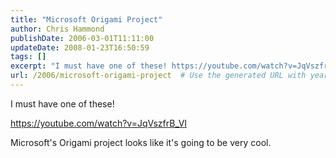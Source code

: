 ```yaml
---
title: "Microsoft Origami Project"
author: Chris Hammond
publishDate: 2006-03-01T11:11:00
updateDate: 2008-01-23T16:50:59
tags: []
excerpt: "I must have one of these! https://youtube.com/watch?v=JqVszfrB_VI Microsoft's Origami project looks like it's going to be very..."
url: /2006/microsoft-origami-project  # Use the generated URL with year
---
```

<P>I must have one of these!</P> <P><A href="https://youtube.com/watch?v=JqVszfrB_VI">https://youtube.com/watch?v=JqVszfrB_VI</A></P> <P>Microsoft's Origami project looks like it's going to be very cool.</P> <P>&nbsp;</P>
